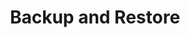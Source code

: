 ---
title: Backup and Restore
layout: default
has_children: true
permalink: /docs/backup-and-restore
parent: Tools
---